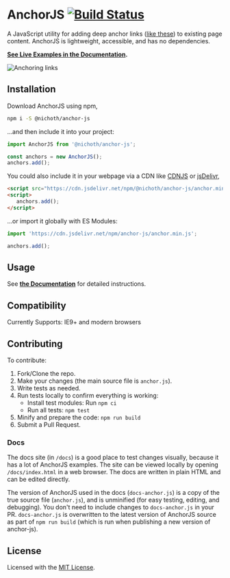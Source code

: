 # AnchorJS [![Build Status](https://github.com/bryanbraun/anchorjs/workflows/CI/badge.svg)](https://github.com/bryanbraun/anchorjs/actions?workflow=CI)

A JavaScript utility for adding deep anchor links ([like these](https://ux.stackexchange.com/q/36304/33248)) to existing page content. AnchorJS is lightweight, accessible, and has no dependencies.

**[See Live Examples in the Documentation](https://www.bryanbraun.com/anchorjs/#examples).**

![Anchoring links](docs/img/anchoring-links.png)

## Installation

Download AnchorJS using npm,

```bash
npm i -S @nichoth/anchor-js
```

…and then include it into your project:

```js
import AnchorJS from '@nichoth/anchor-js';

const anchors = new AnchorJS();
anchors.add();
```

You could also include it in your webpage via a CDN like [CDNJS](https://cdnjs.com/libraries/anchor-js) or [jsDelivr](https://www.jsdelivr.com/package/npm/anchor-js),

```html
<script src="https://cdn.jsdelivr.net/npm/@nichoth/anchor-js/anchor.min.js"></script>
<script>
   anchors.add();
</script>
```

…or import it globally with ES Modules:

```js
import 'https://cdn.jsdelivr.net/npm/anchor-js/anchor.min.js';

anchors.add();
```

## Usage

See **[the Documentation](https://www.bryanbraun.com/anchorjs/#basic-usage)** for detailed instructions.

## Compatibility

Currently Supports: IE9+ and modern browsers

## Contributing

To contribute:

1. Fork/Clone the repo.
2. Make your changes (the main source file is `anchor.js`).
3. Write tests as needed.
4. Run tests locally to confirm everything is working:
   - Install test modules: Run `npm ci`
   - Run all tests: `npm test`
5. Minify and prepare the code: `npm run build`
6. Submit a Pull Request.

### Docs

The docs site (in `/docs`) is a good place to test changes visually, because it has a lot of AnchorJS examples. The site can be viewed locally by opening `/docs/index.html` in a web browser. The docs are written in plain HTML and can be edited directly.

The version of AnchorJS used in the docs (`docs-anchor.js`) is a copy of the true source file (`anchor.js`), and is unminified (for easy testing, editing, and debugging). You don't need to include changes to `docs-anchor.js` in your PR. `docs-anchor.js` is overwritten to the latest version of AnchorJS source as part of `npm run build` (which is run when publishing a new version of anchor-js).

## License

Licensed with the [MIT License](/LICENSE).
